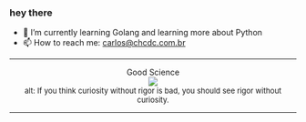 ### hey there 

- :seedling: I’m currently learning Golang and learning more about Python
- :mailbox: How to reach me: carlos@chcdc.com.br


---


<!-- xkcd -->
<p align="center">Good Science</br><img src=https://imgs.xkcd.com/comics/good_science.png></br><font size =2>alt: If you think curiosity without rigor is bad, you should see rigor without curiosity.</br></font></p></table></p> 


<!-- xkcd -->
---

